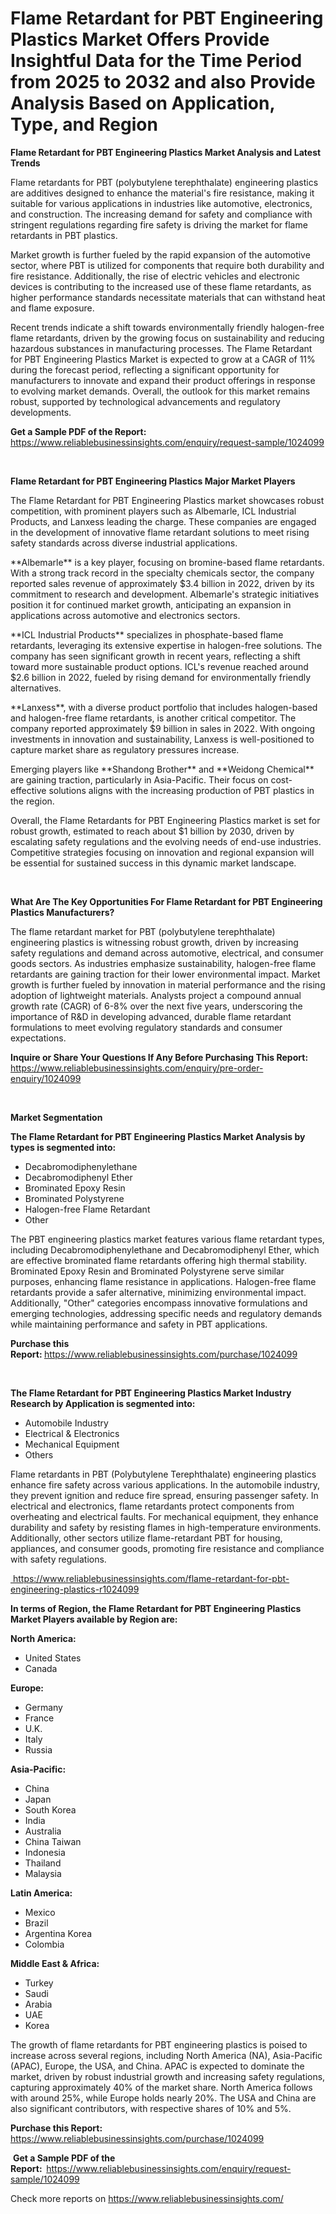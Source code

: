 <p><h1>Flame Retardant for PBT Engineering Plastics Market Offers Provide Insightful Data for the Time Period from 2025 to 2032 and also Provide Analysis Based on Application, Type, and Region</h1></p><p><strong>Flame Retardant for PBT Engineering Plastics Market Analysis and Latest Trends</strong></p>
<p><p>Flame retardants for PBT (polybutylene terephthalate) engineering plastics are additives designed to enhance the material's fire resistance, making it suitable for various applications in industries like automotive, electronics, and construction. The increasing demand for safety and compliance with stringent regulations regarding fire safety is driving the market for flame retardants in PBT plastics.</p><p>Market growth is further fueled by the rapid expansion of the automotive sector, where PBT is utilized for components that require both durability and fire resistance. Additionally, the rise of electric vehicles and electronic devices is contributing to the increased use of these flame retardants, as higher performance standards necessitate materials that can withstand heat and flame exposure.</p><p>Recent trends indicate a shift towards environmentally friendly halogen-free flame retardants, driven by the growing focus on sustainability and reducing hazardous substances in manufacturing processes. The Flame Retardant for PBT Engineering Plastics Market is expected to grow at a CAGR of 11% during the forecast period, reflecting a significant opportunity for manufacturers to innovate and expand their product offerings in response to evolving market demands. Overall, the outlook for this market remains robust, supported by technological advancements and regulatory developments.</p></p>
<p><strong>Get a Sample PDF of the Report:&nbsp;</strong> <a href="https://www.reliablebusinessinsights.com/enquiry/request-sample/1024099?utm_campaign=3358&utm_medium=2&utm_source=Github&utm_content=ia&utm_term=07032025&utm_id=flame-retardant-for-pbt-engineering-plastics">https://www.reliablebusinessinsights.com/enquiry/request-sample/1024099</a></p>
<p>&nbsp;</p>
<p><strong>Flame Retardant for PBT Engineering Plastics Major Market Players</strong></p>
<p><p>The Flame Retardant for PBT Engineering Plastics market showcases robust competition, with prominent players such as Albemarle, ICL Industrial Products, and Lanxess leading the charge. These companies are engaged in the development of innovative flame retardant solutions to meet rising safety standards across diverse industrial applications.</p><p>**Albemarle** is a key player, focusing on bromine-based flame retardants. With a strong track record in the specialty chemicals sector, the company reported sales revenue of approximately $3.4 billion in 2022, driven by its commitment to research and development. Albemarle's strategic initiatives position it for continued market growth, anticipating an expansion in applications across automotive and electronics sectors.</p><p>**ICL Industrial Products** specializes in phosphate-based flame retardants, leveraging its extensive expertise in halogen-free solutions. The company has seen significant growth in recent years, reflecting a shift toward more sustainable product options. ICL's revenue reached around $2.6 billion in 2022, fueled by rising demand for environmentally friendly alternatives.</p><p>**Lanxess**, with a diverse product portfolio that includes halogen-based and halogen-free flame retardants, is another critical competitor. The company reported approximately $9 billion in sales in 2022. With ongoing investments in innovation and sustainability, Lanxess is well-positioned to capture market share as regulatory pressures increase.</p><p>Emerging players like **Shandong Brother** and **Weidong Chemical** are gaining traction, particularly in Asia-Pacific. Their focus on cost-effective solutions aligns with the increasing production of PBT plastics in the region.</p><p>Overall, the Flame Retardants for PBT Engineering Plastics market is set for robust growth, estimated to reach about $1 billion by 2030, driven by escalating safety regulations and the evolving needs of end-use industries. Competitive strategies focusing on innovation and regional expansion will be essential for sustained success in this dynamic market landscape.</p></p>
<p>&nbsp;</p>
<p><strong>What Are The Key Opportunities For Flame Retardant for PBT Engineering Plastics Manufacturers?</strong></p>
<p><p>The flame retardant market for PBT (polybutylene terephthalate) engineering plastics is witnessing robust growth, driven by increasing safety regulations and demand across automotive, electrical, and consumer goods sectors. As industries emphasize sustainability, halogen-free flame retardants are gaining traction for their lower environmental impact. Market growth is further fueled by innovation in material performance and the rising adoption of lightweight materials. Analysts project a compound annual growth rate (CAGR) of 6-8% over the next five years, underscoring the importance of R&D in developing advanced, durable flame retardant formulations to meet evolving regulatory standards and consumer expectations.</p></p>
<p><strong>Inquire or Share Your Questions If Any Before Purchasing This Report:</strong> <a href="https://www.reliablebusinessinsights.com/enquiry/pre-order-enquiry/1024099?utm_campaign=3358&utm_medium=2&utm_source=Github&utm_content=ia&utm_term=07032025&utm_id=flame-retardant-for-pbt-engineering-plastics">https://www.reliablebusinessinsights.com/enquiry/pre-order-enquiry/1024099</a></p>
<p>&nbsp;</p>
<p><strong>Market Segmentation</strong></p>
<p><strong>The Flame Retardant for PBT Engineering Plastics Market Analysis by types is segmented into:</strong></p>
<p><ul><li>Decabromodiphenylethane</li><li>Decabromodiphenyl Ether</li><li>Brominated Epoxy Resin</li><li>Brominated Polystyrene</li><li>Halogen-free Flame Retardant</li><li>Other</li></ul></p>
<p><p>The PBT engineering plastics market features various flame retardant types, including Decabromodiphenylethane and Decabromodiphenyl Ether, which are effective brominated flame retardants offering high thermal stability. Brominated Epoxy Resin and Brominated Polystyrene serve similar purposes, enhancing flame resistance in applications. Halogen-free flame retardants provide a safer alternative, minimizing environmental impact. Additionally, "Other" categories encompass innovative formulations and emerging technologies, addressing specific needs and regulatory demands while maintaining performance and safety in PBT applications.</p></p>
<p><strong>Purchase this Report:&nbsp;</strong><a href="https://www.reliablebusinessinsights.com/purchase/1024099?utm_campaign=3358&utm_medium=2&utm_source=Github&utm_content=ia&utm_term=07032025&utm_id=flame-retardant-for-pbt-engineering-plastics">https://www.reliablebusinessinsights.com/purchase/1024099</a></p>
<p>&nbsp;</p>
<p><strong>The Flame Retardant for PBT Engineering Plastics Market Industry Research by Application is segmented into:</strong></p>
<p><ul><li>Automobile Industry</li><li>Electrical & Electronics</li><li>Mechanical Equipment</li><li>Others</li></ul></p>
<p><p>Flame retardants in PBT (Polybutylene Terephthalate) engineering plastics enhance fire safety across various applications. In the automobile industry, they prevent ignition and reduce fire spread, ensuring passenger safety. In electrical and electronics, flame retardants protect components from overheating and electrical faults. For mechanical equipment, they enhance durability and safety by resisting flames in high-temperature environments. Additionally, other sectors utilize flame-retardant PBT for housing, appliances, and consumer goods, promoting fire resistance and compliance with safety regulations.</p></p>
<p><a href="https://www.reliablebusinessinsights.com/flame-retardant-for-pbt-engineering-plastics-r1024099?utm_campaign=3358&utm_medium=2&utm_source=Github&utm_content=ia&utm_term=07032025&utm_id=flame-retardant-for-pbt-engineering-plastics">&nbsp;https://www.reliablebusinessinsights.com/flame-retardant-for-pbt-engineering-plastics-r1024099</a></p>
<p><strong>In terms of Region, the Flame Retardant for PBT Engineering Plastics Market Players available by Region are:</strong></p>
<p>
    <p> <strong> North America: </strong>
        <ul>
            <li>United States</li>
            <li>Canada</li>
        </ul>
        </p> 
    <p> <strong> Europe: </strong>
        <ul>
            <li>Germany</li>
            <li>France</li>
            <li>U.K.</li>
            <li>Italy</li>
            <li>Russia</li>
        </ul>
        </p> 
    <p> <strong> Asia-Pacific: </strong>
        <ul>
            <li>China</li>
            <li>Japan</li>
            <li>South Korea</li>
            <li>India</li>
            <li>Australia</li>
            <li>China Taiwan</li>
            <li>Indonesia</li>
            <li>Thailand</li>
            <li>Malaysia</li>
        </ul>
        </p> 
    <p> <strong> Latin America: </strong>
        <ul>
            <li>Mexico</li>
            <li>Brazil</li>
            <li>Argentina Korea</li>
            <li>Colombia</li>
        </ul>
        </p> 
    <p> <strong> Middle East & Africa: </strong>
        <ul>
            <li>Turkey</li>
            <li>Saudi</li>
            <li>Arabia</li>
            <li>UAE</li>
            <li>Korea</li>
        </ul>
    </p>
    </p>
<p><p>The growth of flame retardants for PBT engineering plastics is poised to increase across several regions, including North America (NA), Asia-Pacific (APAC), Europe, the USA, and China. APAC is expected to dominate the market, driven by robust industrial growth and increasing safety regulations, capturing approximately 40% of the market share. North America follows with around 25%, while Europe holds nearly 20%. The USA and China are also significant contributors, with respective shares of 10% and 5%.</p></p>
<p><strong>Purchase this Report: </strong><a href="https://www.reliablebusinessinsights.com/purchase/1024099?utm_campaign=3358&utm_medium=2&utm_source=Github&utm_content=ia&utm_term=07032025&utm_id=flame-retardant-for-pbt-engineering-plastics">https://www.reliablebusinessinsights.com/purchase/1024099</a></p>
<p>&nbsp;<strong>Get a Sample PDF of the Report:&nbsp;&nbsp;</strong><a href="https://www.reliablebusinessinsights.com/enquiry/request-sample/1024099?utm_campaign=3358&utm_medium=2&utm_source=Github&utm_content=ia&utm_term=07032025&utm_id=flame-retardant-for-pbt-engineering-plastics">https://www.reliablebusinessinsights.com/enquiry/request-sample/1024099</a></p>
<p><strong></strong></p>
<p>Check more reports on <a href="https://www.reliablebusinessinsights.com/?utm_campaign=3358&utm_medium=2&utm_source=Github&utm_content=ia&utm_term=07032025&utm_id=flame-retardant-for-pbt-engineering-plastics">https://www.reliablebusinessinsights.com/</a></p>